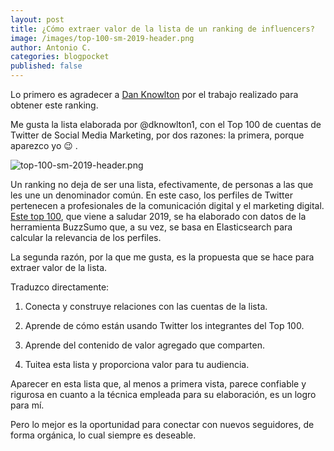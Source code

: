 ```yaml
---
layout: post
title: ¿Cómo extraer valor de la lista de un ranking de influencers?
image: /images/top-100-sm-2019-header.png
author: Antonio C.
categories: blogpocket
published: false 
---
```


Lo primero es agradecer a [Dan Knowlton](https://kpsdigitalmarketing.co.uk/author/kpsdigit_user1/) por el trabajo realizado para obtener este ranking.

Me gusta la lista elaborada por @dknowlton1, con el Top 100 de cuentas de Twitter de Social Media Marketing, por dos razones: la primera, porque aparezco yo 😉 .

![top-100-sm-2019-header.png]({{site.baseurl}}/images/top-100-sm-2019-header.png)

Un ranking no deja de ser una lista, efectivamente, de personas a las que les une un denominador común. En este caso, los perfiles de Twitter pertenecen a profesionales de la comunicación digital y el marketing digital. [Este top 100](https://kpsdigitalmarketing.co.uk/2019/01/03/social-media-marketing-2019/), que viene a saludar 2019, se ha elaborado con datos de la herramienta BuzzSumo que, a su vez, se basa en Elasticsearch para calcular la relevancia de los perfiles.

La segunda razón, por la que me gusta, es  la propuesta que se hace para extraer valor de la lista. 

Traduzco directamente:

1. Conecta y construye relaciones con las cuentas de la lista.

2. Aprende de cómo están usando Twitter los integrantes del Top 100.

3. Aprende del contenido de valor agregado que comparten.

4. Tuitea esta lista y proporciona valor para tu audiencia.

Aparecer en esta lista que, al menos a primera vista, parece confiable y rigurosa en cuanto a la técnica empleada para su elaboración, es un logro para mí.

Pero lo mejor es la oportunidad para conectar con nuevos seguidores, de forma orgánica, lo cual siempre es deseable.
